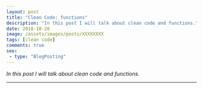 ```yaml
---
layout: post
title: "Clean Code: functions"
description: "In this post I will talk about clean code and functions."
date: 2018-10-28
image: /assets/images/posts/XXXXXXXX
tags: [clean code]
comments: true
seo:
 - type: "BlogPosting"
---
```


*In this post I will talk about clean code and functions.*

---



